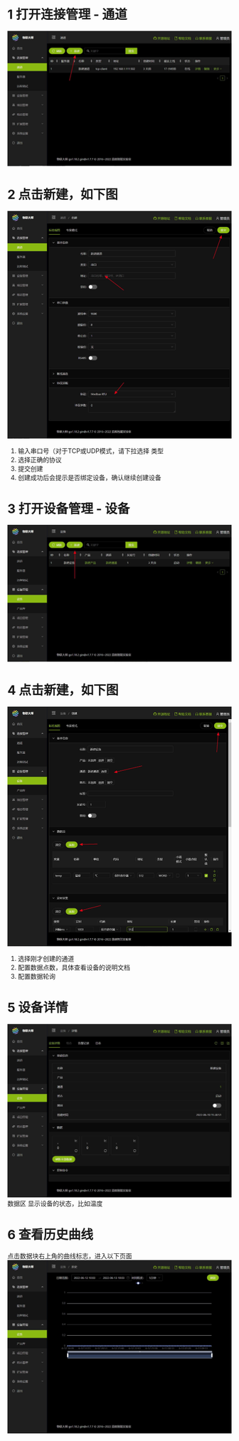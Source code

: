

# 1 打开连接管理 - 通道
![quick](quick01.jpg)

# 2 点击新建，如下图
![quick](quick02.jpg)
1. 输入串口号（对于TCP或UDP模式，请下拉选择 类型
2. 选择正确的协议
3. 提交创建
4. 创建成功后会提示是否绑定设备，确认继续创建设备

# 3 打开设备管理 - 设备
![quick](quick03.jpg)

# 4 点击新建，如下图
![quick](quick04.jpg)
1. 选择刚才创建的通道
2. 配置数据点数，具体查看设备的说明文档
3. 配置数据轮询

# 5 设备详情
![quick](quick05.jpg)
数据区 显示设备的状态，比如温度

# 6 查看历史曲线
点击数据块右上角的曲线标志，进入以下页面
![quick](quick06.jpg)

